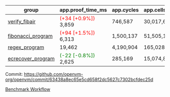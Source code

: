 | group | app.proof_time_ms | app.cycles | app.cells_used | leaf.proof_time_ms | leaf.cycles | leaf.cells_used |
| -- | -- | -- | -- | -- | -- | -- |
| [verify_fibair](https://github.com/openvm-org/openvm/blob/benchmark-results/benchmarks-pr/1195/verify_fibair-63438a8ec65e5cd658f2dc5627c7302bcfdec25d.md) |<span style='color: red'>(+34 [+0.9%])</span> 3,859 |  746,587 |  30,017,604 |- | - | - |
| [fibonacci_program](https://github.com/openvm-org/openvm/blob/benchmark-results/benchmarks-pr/1195/fibonacci-63438a8ec65e5cd658f2dc5627c7302bcfdec25d.md) |<span style='color: red'>(+94 [+1.5%])</span> 6,313 |  1,500,137 |  51,505,102 |- | - | - |
| [regex_program](https://github.com/openvm-org/openvm/blob/benchmark-results/benchmarks-pr/1195/regex-63438a8ec65e5cd658f2dc5627c7302bcfdec25d.md) | 19,462 |  4,190,904 |  165,028,173 |- | - | - |
| [ecrecover_program](https://github.com/openvm-org/openvm/blob/benchmark-results/benchmarks-pr/1195/ecrecover-63438a8ec65e5cd658f2dc5627c7302bcfdec25d.md) |<span style='color: green'>(-22 [-0.8%])</span> 2,625 |  285,169 |  15,074,875 |- | - | - |


Commit: https://github.com/openvm-org/openvm/commit/63438a8ec65e5cd658f2dc5627c7302bcfdec25d

[Benchmark Workflow](https://github.com/openvm-org/openvm/actions/runs/12675864409)
